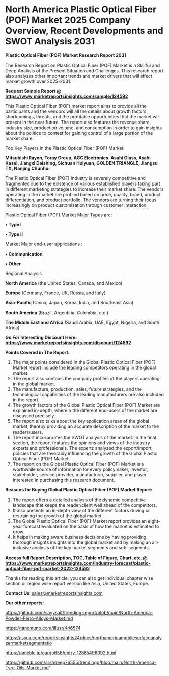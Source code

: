 # North America Plastic Optical Fiber (POF) Market 2025 Company Overview, Recent Developments and SWOT Analysis 2031

<strong>Plastic Optical Fiber (POF) Market Research Report 2031</strong>

The Research Report on Plastic Optical Fiber (POF) Market is a Skillful and Deep Analysis of the Present Situation and Challenges. This research report also analyzes other important trends and market drivers that will affect market growth over 2025-2031.

<strong>Request Sample Report @ <a href=https://www.marketreportsinsights.com/sample/124592>https://www.marketreportsinsights.com/sample/124592</a></strong>

This Plastic Optical Fiber (POF) market report aims to provide all the participants and the vendors will all the details about growth factors, shortcomings, threats, and the profitable opportunities that the market will present in the near future. The report also features the revenue share, industry size, production volume, and consumption in order to gain insights about the politics to contest for gaining control of a large portion of the market share.

Top Key Players in the Plastic Optical Fiber (POF) Market:

<strong>Mitsubishi Rayon, Toray Group, AGC Electronics. Asahi Glass, Asahi Kasei, Jiangxi Daishing, Sichuan Huiyuan, GOLDEN TRIANGLE, Jiangsu TX, Nanjing Chunhui</strong>

The Plastic Optical Fiber (POF) Industry is severely competitive and fragmented due to the existence of various established players taking part in different marketing strategies to increase their market share. The vendors operating in the market are profiled based on price, quality, brand, product differentiation, and product portfolio. The vendors are turning their focus increasingly on product customization through customer interaction.

Plastic Optical Fiber (POF) Market Major Types are:

<strong>• Type I

• Type II</strong>

Market Major end-user applications :

<strong>• Communication

• Other</strong>

Regional Analysis

</u><strong><b>North America</b></strong> (the United States, Canada, and Mexico)

<strong><b>Europe </b></strong>(Germany, France, UK, Russia, and Italy)

<strong><b>Asia-Pacific</b></strong> (China, Japan, Korea, India, and Southeast Asia)

<strong><b>South America</b></strong> (Brazil, Argentina, Colombia, etc.)

<strong><b>The Middle East and Africa</b></strong> (Saudi Arabia, UAE, Egypt, Nigeria, and South Africa)

<strong>Go For Interesting Discount Here: <a href=https://www.marketreportsinsights.com/discount/124592>https://www.marketreportsinsights.com/discount/124592</a></strong>

<strong>Points Covered in The Report:</strong>
<ol>
  <li>The major points considered in the Global Plastic Optical Fiber (POF) Market report include the leading competitors operating in the global market.</li>
  <li>The report also contains the company profiles of the players operating in the global market.</li>
  <li>The manufacture, production, sales, future strategies, and the technological capabilities of the leading manufacturers are also included in the report.</li>
  <li>The growth factors of the Global Plastic Optical Fiber (POF) Market are explained in-depth, wherein the different end-users of the market are discussed precisely.</li>
  <li>The report also talks about the key application areas of the global market, thereby providing an accurate description of the market to the readers/users.</li>
  <li>The report incorporates the SWOT analysis of the market. In the final section, the report features the opinions and views of the industry experts and professionals. The experts analyzed the export/import policies that are favorably influencing the growth of the Global Plastic Optical Fiber (POF) Market.</li>
  <li>The report on the Global Plastic Optical Fiber (POF) Market is a worthwhile source of information for every policymaker, investor, stakeholder, service provider, manufacturer, supplier, and player interested in purchasing this research document.</li>
</ol>
<strong>Reasons for Buying Global Plastic Optical Fiber (POF) Market Report:</strong>

<ol>
  <li>The report offers a detailed analysis of the dynamic competitive landscape that keeps the reader/client well ahead of the competitors.</li>
  <li>It also presents an in-depth view of the different factors driving or restraining the growth of the global market.</li>
  <li>The Global Plastic Optical Fiber (POF) Market report provides an eight-year forecast evaluated on the basis of how the market is estimated to grow.</li>
  <li>It helps in making aware business decisions by having providing thorough insights insights into the global market and by making an all-inclusive analysis of the key market segments and sub-segments.</li>
</ol>
<strong>Access full Report Description, TOC, Table of Figure, Chart, etc. @ <a href=https://www.marketreportsinsights.com/industry-forecast/plastic-optical-fiber-pof-market-2022-124592>https://www.marketreportsinsights.com/industry-forecast/plastic-optical-fiber-pof-market-2022-124592</a></strong>


Thanks for reading this article; you can also get individual chapter wise section or region wise report version like Asia, United States, Europe.

<strong>Contact Us:</strong>
sales@marketreportsinsights.com

<strong>Our other reports:</strong>

<a href=https://github.com/sayysaif/trending-report/blob/main/North-America-Powder-Ferro-Alloys-Market.md>https://github.com/sayysaif/trending-report/blob/main/North-America-Powder-Ferro-Alloys-Market.md</a>

<a href=https://tanomuno.com/illust/446574>https://tanomuno.com/illust/446574</a>

<a href=https://issuu.com/reportsinsights24/docs/northamericamobilesurfaceanalyzermarketsegmentatio>https://issuu.com/reportsinsights24/docs/northamericamobilesurfaceanalyzermarketsegmentatio</a>

<a href=https://ameblo.jp/cargo656/entry-12885496092.html>https://ameblo.jp/cargo656/entry-12885496092.html</a>

<a href=https://github.com/arshdeep76555/trendingg/blob/main/North-America-Tyre-Oils-Market.md>https://github.com/arshdeep76555/trendingg/blob/main/North-America-Tyre-Oils-Market.md</a>"
